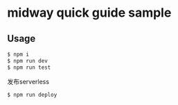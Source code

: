 # midway quick guide sample

## Usage

```bash
$ npm i
$ npm run dev
$ npm run test
```
发布serverless

```bash
$ npm run deploy
```
